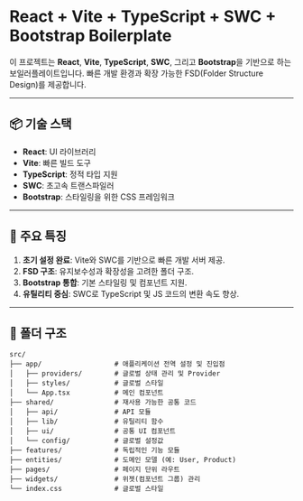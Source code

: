# React + Vite + TypeScript + SWC + Bootstrap Boilerplate

이 프로젝트는 **React**, **Vite**, **TypeScript**, **SWC**, 그리고 **Bootstrap**을 기반으로 하는 보일러플레이트입니다. 빠른 개발 환경과 확장 가능한 FSD(Folder Structure Design)를 제공합니다.

---

## 📦 기술 스택

- **React**: UI 라이브러리
- **Vite**: 빠른 빌드 도구
- **TypeScript**: 정적 타입 지원
- **SWC**: 초고속 트랜스파일러
- **Bootstrap**: 스타일링을 위한 CSS 프레임워크

---

## 🚀 주요 특징

1. **초기 설정 완료**: Vite와 SWC를 기반으로 빠른 개발 서버 제공.
2. **FSD 구조**: 유지보수성과 확장성을 고려한 폴더 구조.
3. **Bootstrap 통합**: 기본 스타일링 및 컴포넌트 지원.
4. **유틸리티 중심**: SWC로 TypeScript 및 JS 코드의 변환 속도 향상.

---

## 📁 폴더 구조

```plaintext
src/
├── app/                  # 애플리케이션 전역 설정 및 진입점
│   ├── providers/        # 글로벌 상태 관리 및 Provider
│   ├── styles/           # 글로벌 스타일
│   └── App.tsx           # 메인 컴포넌트
├── shared/               # 재사용 가능한 공통 코드
│   ├── api/              # API 모듈
│   ├── lib/              # 유틸리티 함수
│   ├── ui/               # 공통 UI 컴포넌트
│   └── config/           # 글로벌 설정값
├── features/             # 독립적인 기능 모듈
├── entities/             # 도메인 모델 (예: User, Product)
├── pages/                # 페이지 단위 라우트
├── widgets/              # 위젯(컴포넌트 그룹) 관리
└── index.css             # 글로벌 스타일
```
